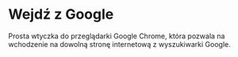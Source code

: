 Wejdź z Google
==============

Prosta wtyczka do przeglądarki Google Chrome, która pozwala na wchodzenie na
dowolną stronę internetową z wyszukiwarki Google.

